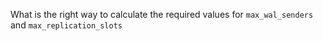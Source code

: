 What is the right way to calculate the required values for `max_wal_senders` and `max_replication_slots`
